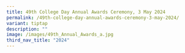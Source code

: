 ```yaml
---
title: 49th College Day Annual Awards Ceremony, 3 May 2024
permalink: /49th-college-day-annual-awards-ceremony-3-may-2024/
variant: tiptap
description: ""
image: /images/49th_Annual_Awards_a.jpg
third_nav_title: "2024"
---
```

